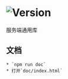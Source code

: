 # ![Version](https://img.shields.io/badge/version-14.201.65-green.svg)

服务端通用库

## 文档
    * `npm run doc`
    * 打开`doc/index.html`